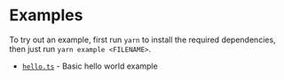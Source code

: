 # Examples

To try out an example, first run `yarn` to install the required dependencies, then just run `yarn example <FILENAME>`.

-   [`hello.ts`](./hello.ts) - Basic hello world example
